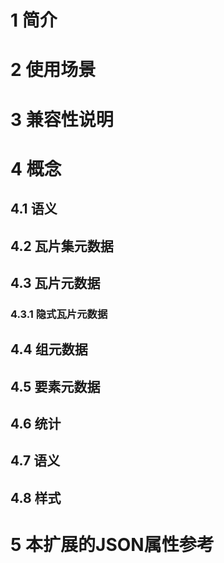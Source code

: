 # 1 简介



# 2 使用场景



# 3 兼容性说明



# 4 概念

## 4.1 语义



## 4.2 瓦片集元数据



## 4.3 瓦片元数据

### 4.3.1 隐式瓦片元数据



## 4.4 组元数据



## 4.5 要素元数据



## 4.6 统计



## 4.7 语义



## 4.8 样式



# 5 本扩展的JSON属性参考